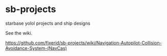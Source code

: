 # sb-projects
starbase yolol projects and ship designs

See the wiki.

https://github.com/fixerid/sb-projects/wiki/Navigation-Autopilot-Collision-Avoidance-System-(NavCas)
